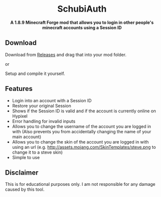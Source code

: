 <div align="center">

# SchubiAuth

**A 1.8.9 Minecraft Forge mod that allows you to login in other people's minecraft accounts using a Session ID**
</div>

## Download
Download from [Releases](https://github.com/Schubilegend/SchubiAuth/releases) and drag that into your mod folder.

or

Setup and compile it yourself.

## Features
- Login into an account with a Session ID 
- Restore your original Session
- Shows if the Session ID is valid and if the account is currently online on Hypixel
- Error handling for invalid inputs
- Allows you to change the username of the account you are logged in with (Also prevents you from accidentally changing the name of your main account)
- Allows you to change the skin of the account you are logged in with using an url (e.g. http://assets.mojang.com/SkinTemplates/steve.png to change it to a steve skin)
- Simple to use

## Disclaimer
This is for educational purposes only. I am not responsible for any damage caused by this tool.
